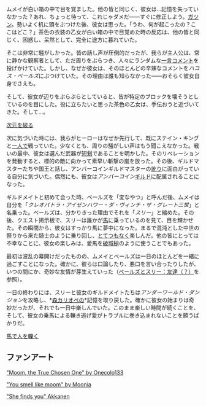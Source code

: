 <!-- title: クレオパトラ・アイゼンハワー・ダ・ヴィンチ・ザ・グレート三世 -->
<!-- status: 生存 -->

ムメイが白い箱の中で目を覚ました。他の皆と同じく、彼女は…記憶を失っていなかった？あれ、ちょっと待って、これじゃダメだ――すぐに修正しよう。[ガツン](https://www.youtube.com/live/vuij6YTMIzw?feature=shared&t=520)。勢いよく机に頭をぶつけた後、彼女は思った。「うわ、何が起こったの？ここはどこ？」茶色の衣装の乙女が白い箱の中で目覚めた時の反応は、他の皆と同じく、困惑し、呆然として、完全に途方に暮れていた。

そこは非常に騒がしかった。皆の話し声が圧倒的だったが、我らが主人公は、常に静かな観察者として、ただ周りをぶらつき、人々にランダムな[一言コメント](https://www.youtube.com/live/vuij6YTMIzw?feature=shared&t=2327)を投げかけていた。しかし、なぜか彼女は、そのほとんどの辛辣なコメントを*ハコス・ベールズ*にぶつけていた。その理由は誰も知らなかった――おそらく彼女自身でさえも。

そして、彼女が辺りをぶらぶらとしていると、皆が特定のブロックを壊そうとしているのを目にした。役に立ちたいと思った茶色の乙女は、手伝おうと近づいてきた。そして…。

[次元を破る](#embed:https://www.youtube.com/live/vuij6YTMIzw?t=2426)

次に気づいた時には、我らがヒーローはなぜか先行して、既にステイン・キングと[一人で](https://www.youtube.com/live/vuij6YTMIzw?feature=shared&t=2768)戦っていた。少なくとも、周りの騒がしい声はもう聞こえなかった。戦いの最中、彼女は選んだ武器が[短剣](https://www.youtube.com/live/vuij6YTMIzw?feature=shared&t=2940)であることを明かした。そのリベレーションを発動すると、標的の敵に向かって素早い斬撃の嵐を放った。その後、ギルドマスターたちや国王と話し、アンバーコインギルドマスターの[訛り](https://www.youtube.com/live/vuij6YTMIzw?feature=shared&t=2987)に面白がっている自分に気づいた。偶然にも、彼女は*アンバーコイン*[ギルド](https://www.youtube.com/live/vuij6YTMIzw?feature=shared&t=3306)に配属されることになった。

ギルドメイトと初めて会った時、ベールズを「変なやつ」と呼んだ後、ムメイは自分を「_クレオパトラ・アイゼンハワー・ダ・ヴィンチ・ザ・グレート三世_」と名乗った。ベールズは、分かりきった理由でそれを「_スリー_」と縮めた。その後、クエスト掲示板で、スリーは誰かが[馬](https://www.youtube.com/live/vuij6YTMIzw?feature=shared&t=3947)に乗っているのを見て、目を輝かせた。その瞬間から、彼女はすっかり馬に夢中になった。まるで混沌とした中世の祭りから来た騎士のように乗り回し、[とてつもなく](https://www.youtube.com/live/vuij6YTMIzw?t=4951s)楽しんだ。他の皆にとっては不幸なことに、彼女の楽しみは、愛馬を[破城槌](https://www.youtube.com/live/vuij6YTMIzw?feature=shared&t=5259)のように使うことでもあった。

最初は波乱の幕開けだったものの、ムメイとベールズは一日のほとんどを一緒に過ごすことになった。確かに、彼らは口論したり、悪口を言い合ったりしたが、いつの間にか、奇妙な友情が芽生えていった（[ベールズとスリー：友達（？）](#edge:bae-moom)を参照）。

一日の終わりには、スリーと彼女のギルドメイトたちは*アンダーワールド・ダンジョン*を攻略し、*[森カリオペの](https://www.youtube.com/live/vuij6YTMIzw?feature=shared&t=9831)*記憶を取り戻した。確かに彼女の始まりは奇妙だったが、それでも一日中楽しんでいた。このまま楽しい時間が続くことを、そして、彼女の乗馬による轢き逃げ愛がトラブルに巻き込まれないことを願うばかりだ。

[馬で人を轢く](#embed:https://www.youtube.com/live/vuij6YTMIzw?t=10378)

## ファンアート

["Moom, the True Chosen One" by Onecolo133](https://x.com/Onecolo133/status/1831681269106974738)

["You smell like moom" by Moonia](https://x.com/BloodyMoonia/status/1833203185852539284)

<!-- bijou, ame -->

["She finds you" Akkanen](https://x.com/__akkanen/status/1900596210781901168)
